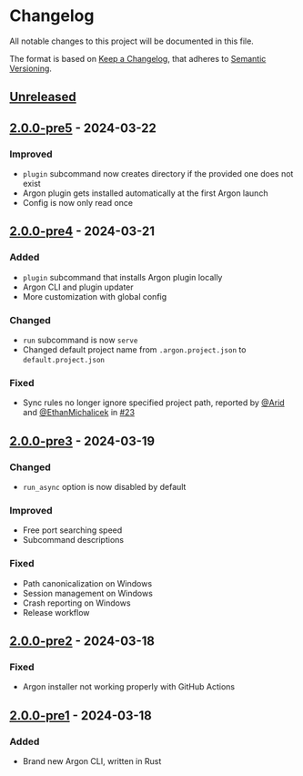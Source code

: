 # Changelog

All notable changes to this project will be documented in this file.

The format is based on [Keep a Changelog](https://keepachangelog.com/en/1.1.0/), that adheres to [Semantic Versioning](https://semver.org/spec/v2.0.0.html).

## [Unreleased]

## [2.0.0-pre5] - 2024-03-22

### Improved

-   `plugin` subcommand now creates directory if the provided one does not exist
-   Argon plugin gets installed automatically at the first Argon launch
-   Config is now only read once

## [2.0.0-pre4] - 2024-03-21

### Added

-   `plugin` subcommand that installs Argon plugin locally
-   Argon CLI and plugin updater
-   More customization with global config

### Changed

-   `run` subcommand is now `serve`
-   Changed default project name from `.argon.project.json` to `default.project.json`

### Fixed

-   Sync rules no longer ignore specified project path, reported by [@Arid](https://github.com/AridAjd) and [@EthanMichalicek](https://github.com/EthanMichalicek) in [#23](https://github.com/argon-rbx/argon/issues/23)

## [2.0.0-pre3] - 2024-03-19

### Changed

-   `run_async` option is now disabled by default

### Improved

-   Free port searching speed
-   Subcommand descriptions

### Fixed

-   Path canonicalization on Windows
-   Session management on Windows
-   Crash reporting on Windows
-   Release workflow

## [2.0.0-pre2] - 2024-03-18

### Fixed

-   Argon installer not working properly with GitHub Actions

## [2.0.0-pre1] - 2024-03-18

### Added

-   Brand new Argon CLI, written in Rust

[Unreleased]: https://github.com/argon-rbx/argon/compare/2.0.0-pre5...HEAD

[2.0.0-pre5]: https://github.com/argon-rbx/argon/compare/2.0.0-pre4...2.0.0-pre5

[2.0.0-pre4]: https://github.com/argon-rbx/argon/compare/2.0.0-pre3...2.0.0-pre4

[2.0.0-pre3]: https://github.com/argon-rbx/argon/compare/2.0.0-pre2...2.0.0-pre3

[2.0.0-pre2]: https://github.com/argon-rbx/argon/compare/2.0.0-pre1...2.0.0-pre2

[2.0.0-pre1]: https://github.com/argon-rbx/argon/compare/3057ca895492519fc29e7ab0bd8bdebc86d3e53c...2.0.0-pre1
